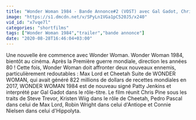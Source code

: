 ```yaml
---
title: "Wonder Woman 1984 - Bande Annonce#2 (VOST) avec Gal Gadot, Chris Pine"
image: "https://s1.dmcdn.net/v/SPyLn1VGa1pC520J5/x240"
vid_id: "x7vqe7l"
categories: "shortfilms"
tags: ["Wonder Woman 1984","trailer","bande annonce"]
date: "2020-08-28T16:46:04+03:00"
---
```

Une nouvelle ère commence avec Wonder Woman. Wonder Woman 1984, bientôt au cinéma. Après la Première guerre mondiale, direction les années 80 ! Cette fois, Wonder Woman doit affronter deux nouveaux ennemis, particulièrement redoutables : Max Lord et Cheetah Suite de WONDER WOMAN, qui avait généré 822 millions de dollars de recettes mondiales en 2017, WONDER WOMAN 1984 est de nouveau signé Patty Jenkins et interprété par Gal Gadot dans le rôle-titre. Le film réunit Chris Pine sous les traits de Steve Trevor, Kristen Wiig dans le rôle de Cheetah, Pedro Pascal dans celui de Max Lord, Robin Wright dans celui d'Antiope et Connie Nielsen dans celui d'Hippolyta.
